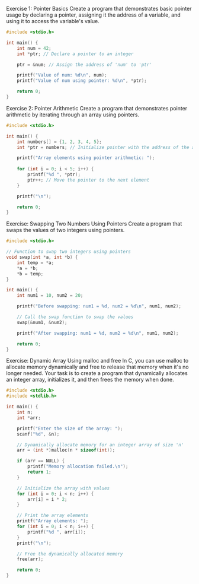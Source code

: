 Exercise 1: Pointer Basics
Create a program that demonstrates basic pointer usage by declaring a pointer, assigning it the address of a variable, and using it to access the variable's value.

```c
#include <stdio.h>

int main() {
    int num = 42;
    int *ptr; // Declare a pointer to an integer

    ptr = &num; // Assign the address of 'num' to 'ptr'

    printf("Value of num: %d\n", num);
    printf("Value of num using pointer: %d\n", *ptr);

    return 0;
}
```


Exercise 2: Pointer Arithmetic
Create a program that demonstrates pointer arithmetic by iterating through an array using pointers.

```c
#include <stdio.h>

int main() {
    int numbers[] = {1, 2, 3, 4, 5};
    int *ptr = numbers; // Initialize pointer with the address of the array

    printf("Array elements using pointer arithmetic: ");
    
    for (int i = 0; i < 5; i++) {
        printf("%d ", *ptr);
        ptr++; // Move the pointer to the next element
    }

    printf("\n");

    return 0;
}
```



Exercise: Swapping Two Numbers Using Pointers
Create a program that swaps the values of two integers using pointers.

```c
#include <stdio.h>

// Function to swap two integers using pointers
void swap(int *a, int *b) {
    int temp = *a;
    *a = *b;
    *b = temp;
}

int main() {
    int num1 = 10, num2 = 20;

    printf("Before swapping: num1 = %d, num2 = %d\n", num1, num2);

    // Call the swap function to swap the values
    swap(&num1, &num2);

    printf("After swapping: num1 = %d, num2 = %d\n", num1, num2);

    return 0;
}
```


Exercise: Dynamic Array Using malloc and free
In C, you can use malloc to allocate memory dynamically and free to release that memory when it's no longer needed. Your task is to create a program that dynamically allocates an integer array, initializes it, and then frees the memory when done.

```c
#include <stdio.h>
#include <stdlib.h>

int main() {
    int n;
    int *arr;

    printf("Enter the size of the array: ");
    scanf("%d", &n);

    // Dynamically allocate memory for an integer array of size 'n'
    arr = (int *)malloc(n * sizeof(int));

    if (arr == NULL) {
        printf("Memory allocation failed.\n");
        return 1;
    }

    // Initialize the array with values
    for (int i = 0; i < n; i++) {
        arr[i] = i * 2;
    }

    // Print the array elements
    printf("Array elements: ");
    for (int i = 0; i < n; i++) {
        printf("%d ", arr[i]);
    }
    printf("\n");

    // Free the dynamically allocated memory
    free(arr);

    return 0;
}
```